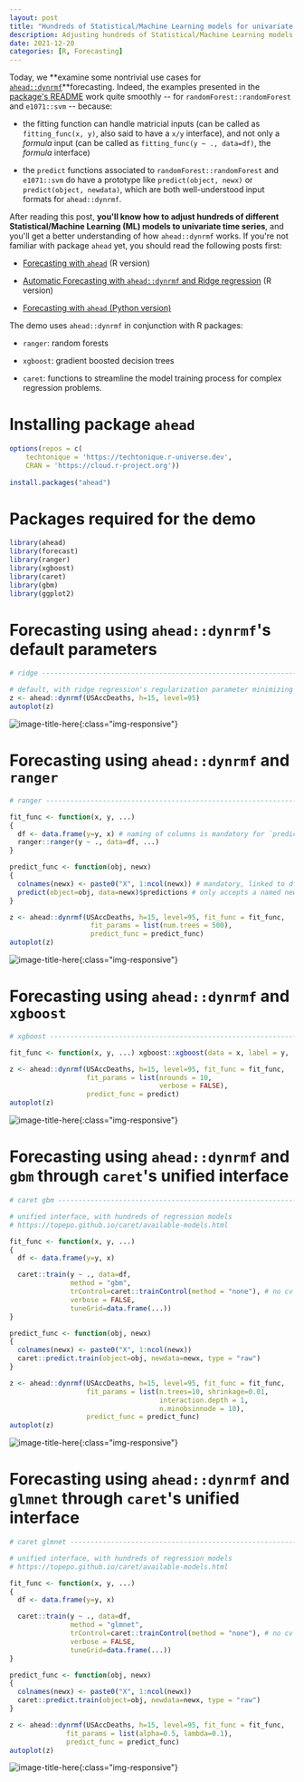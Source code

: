 ```yaml
---
layout: post
title: "Hundreds of Statistical/Machine Learning models for univariate time series, using ahead, ranger, xgboost, and caret"
description: Adjusting hundreds of Statistical/Machine Learning models to univariate time series with ahead, ranger, xgboost, and caret
date: 2021-12-20
categories: [R, Forecasting]
---
```


Today, we **examine some nontrivial use cases for  [`ahead::dynrmf`](https://techtonique.github.io/ahead/reference/dynrmf.html)**forecasting. Indeed, the examples presented in the [package's README](https://github.com/Techtonique/ahead/blob/main/README.md) work quite smoothly -- for `randomForest::randomForest` and `e1071::svm` -- because: 

- the fitting function can handle matricial inputs (can be called as `fitting_func(x, y)`, also said to have a `x/y` interface), and not only a _formula_ input (can be called as `fitting_func(y ~ ., data=df)`, the _formula_ interface)

- the `predict` functions associated to `randomForest::randomForest` and `e1071::svm` do have a prototype like `predict(object, newx)` or `predict(object, newdata)`, which are both well-understood input formats for `ahead::dynrmf`. 

After reading this post, **you'll know how to adjust hundreds of different Statistical/Machine Learning (ML) models to univariate time series**, and you'll get a better understanding of how `ahead::dynrmf` works. If you're not familiar with package `ahead` yet, you should read the following posts first: 

- [Forecasting with `ahead`](https://thierrymoudiki.github.io/blog/2021/10/15/r/misc/ahead-intro) (R version)

- [Automatic Forecasting with `ahead::dynrmf` and Ridge regression](https://thierrymoudiki.github.io/blog/2021/10/22/r/misc/ahead-ridge) (R version)

- [Forecasting with `ahead` (Python version)](https://thierrymoudiki.github.io/blog/2021/12/13/python/ahead-intro-python)


The demo uses `ahead::dynrmf` in conjunction with R packages: 

- `ranger`: random forests

- `xgboost`: gradient boosted decision trees

- `caret`: functions to streamline the model training process for complex regression problems. 


# Installing package `ahead`

```R
options(repos = c(
    techtonique = 'https://techtonique.r-universe.dev',
    CRAN = 'https://cloud.r-project.org'))
    
install.packages("ahead")
```

# Packages required for the demo

```R
library(ahead)
library(forecast)
library(ranger)
library(xgboost)
library(caret)
library(gbm)
library(ggplot2)
```

# Forecasting using `ahead::dynrmf`'s default parameters 

```R
# ridge ------------------------------------------------------------------

# default, with ridge regression's regularization parameter minimizing GCV
z <- ahead::dynrmf(USAccDeaths, h=15, level=95)
autoplot(z)
```

![image-title-here]({{base}}/images/2021-12-20/2021-12-20-image0.png){:class="img-responsive"}

# Forecasting using `ahead::dynrmf` and `ranger` 

```R
# ranger ------------------------------------------------------------------

fit_func <- function(x, y, ...)
{
  df <- data.frame(y=y, x) # naming of columns is mandatory for `predict`
  ranger::ranger(y ~ ., data=df, ...)
}

predict_func <- function(obj, newx)
{
  colnames(newx) <- paste0("X", 1:ncol(newx)) # mandatory, linked to df in fit_func
  predict(object=obj, data=newx)$predictions # only accepts a named newx
}

z <- ahead::dynrmf(USAccDeaths, h=15, level=95, fit_func = fit_func,
                    fit_params = list(num.trees = 500),
                    predict_func = predict_func)
autoplot(z)

```

![image-title-here]({{base}}/images/2021-12-20/2021-12-20-image1.png){:class="img-responsive"}

# Forecasting using `ahead::dynrmf` and `xgboost`

```R
# xgboost -----------------------------------------------------------------

fit_func <- function(x, y, ...) xgboost::xgboost(data = x, label = y, ...)

z <- ahead::dynrmf(USAccDeaths, h=15, level=95, fit_func = fit_func,
                   fit_params = list(nrounds = 10,
                                     verbose = FALSE),
                   predict_func = predict)
autoplot(z)
```

![image-title-here]({{base}}/images/2021-12-20/2021-12-20-image2.png){:class="img-responsive"}

# Forecasting using `ahead::dynrmf` and `gbm` through `caret`'s unified interface

```R
# caret gbm -----------------------------------------------------------------

# unified interface, with hundreds of regression models
# https://topepo.github.io/caret/available-models.html

fit_func <- function(x, y, ...)
{
  df <- data.frame(y=y, x)

  caret::train(y ~ ., data=df,
               method = "gbm",
               trControl=caret::trainControl(method = "none"), # no cv
               verbose = FALSE,
               tuneGrid=data.frame(...))
}

predict_func <- function(obj, newx)
{
  colnames(newx) <- paste0("X", 1:ncol(newx))
  caret::predict.train(object=obj, newdata=newx, type = "raw")
}

z <- ahead::dynrmf(USAccDeaths, h=15, level=95, fit_func = fit_func,
                   fit_params = list(n.trees=10, shrinkage=0.01,
                                     interaction.depth = 1,
                                     n.minobsinnode = 10),
                   predict_func = predict_func)
autoplot(z)
```

![image-title-here]({{base}}/images/2021-12-20/2021-12-20-image3.png){:class="img-responsive"}

# Forecasting using `ahead::dynrmf` and `glmnet` through `caret`'s unified interface

```R
# caret glmnet -----------------------------------------------------------------

# unified interface, with hundreds of regression models
# https://topepo.github.io/caret/available-models.html

fit_func <- function(x, y, ...)
{
  df <- data.frame(y=y, x)

  caret::train(y ~ ., data=df,
               method = "glmnet",
               trControl=caret::trainControl(method = "none"), # no cv
               verbose = FALSE,
               tuneGrid=data.frame(...))
}

predict_func <- function(obj, newx)
{
  colnames(newx) <- paste0("X", 1:ncol(newx))
  caret::predict.train(object=obj, newdata=newx, type = "raw")
}

z <- ahead::dynrmf(USAccDeaths, h=15, level=95, fit_func = fit_func,
              fit_params = list(alpha=0.5, lambda=0.1),
              predict_func = predict_func)
autoplot(z)
```

![image-title-here]({{base}}/images/2021-12-20/2021-12-20-image4.png){:class="img-responsive"}
